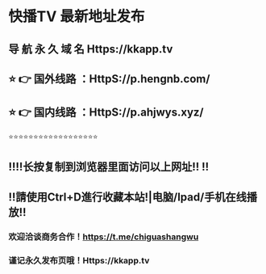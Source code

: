 # 快播TV 最新地址发布 
## 导 航 永 久 域 名  Https://kkapp.tv
## ⭐️ 👉 国外线路 ：HttpS://p.hengnb.com/
## ⭐️ 👉 国内线路 ：HttpS://p.ahjwys.xyz/
⭐️⭐️⭐️⭐️⭐️⭐️⭐️⭐️⭐️⭐️⭐️⭐️⭐️⭐️⭐️⭐️⭐️⭐️
## ‼️‼️长按复制到浏览器里面访问以上网址‼️  ‼️
## ‼️請使用Ctrl+D進行收藏本站!|电脑/Ipad/手机在线播放‼️
### 欢迎洽谈商务合作！https://t.me/chiguashangwu
### 谨记永久发布页哦！Https://kkapp.tv

